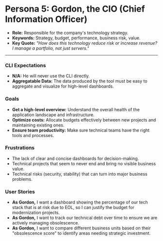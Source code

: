 # Persona 5: Gordon, the CIO (Chief Information Officer)

- **Role:** Responsible for the company's technology strategy.
- **Keywords:** Strategy, budget, performance, business risk, value.
- **Key Quote:** *"How does this technology reduce risk or increase revenue? I manage a portfolio, not just servers."*

---

### CLI Expectations
- **N/A:** He will never use the CLI directly.
- **Aggregatable Data:** The data produced by the tool must be easy to aggregate and visualize for high-level dashboards.

### Goals
- **Get a high-level overview:** Understand the overall health of the application landscape and infrastructure.
- **Optimize costs:** Allocate budgets effectively between new projects and maintaining existing ones.
- **Ensure team productivity:** Make sure technical teams have the right tools and processes.

### Frustrations
- The lack of clear and concise dashboards for decision-making.
- Technical projects that seem to never end and bring no visible business value.
- Technical risks (security, stability) that can turn into major business problems.

### User Stories
- **As Gordon,** I want a dashboard showing the percentage of our tech stack that is at risk due to EOL, so I can justify the budget for modernization projects.
- **As Gordon,** I want to track our technical debt over time to ensure we are actively managing obsolescence.
- **As Gordon,** I want to compare different business units based on their "obsolescence score" to identify areas needing strategic investment.
